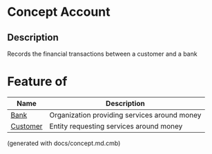 # Concept Account
## Description
Records the financial transactions between a customer and a bank
# Feature of
| Name | Description |
|---|---|
| [Bank](../../mybank/concepts/bank.md) | Organization providing services around money |
| [Customer](../../mybank/concepts/customer.md) | Entity requesting services around money |


(generated with docs/concept.md.cmb)
